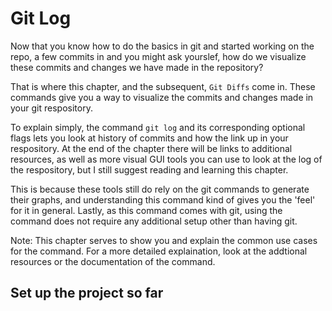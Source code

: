 # Git Log

Now that you know how to do the basics in git and started working on the repo, a few commits in and you might ask yourslef, how do we visualize these commits and changes we have made in the repository?  

That is where this chapter, and the subsequent, `Git Diffs` come in. These commands give you a way to visualize the commits and changes made in your git respository.  

To explain simply, the command `git log` and its corresponding optional flags lets you look at history of commits and how the link up in your respository. At the end of the chapter there will be links to additional resources, as well as more visual GUI tools you can use to look at the log of the respository, but I still suggest reading and learning this chapter.  

This is because these tools still do rely on the git commands to generate their graphs, and understanding this command kind of gives you the 'feel' for it in general. Lastly, as this command comes with git, using the command does not require any additional setup other than having git.

Note:
This chapter serves to show you and explain the common use cases for the command. For a more detailed explaination, look at the addtional resources or the documentation of the command.

## Set up the project so far  

